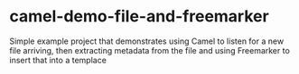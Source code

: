 camel-demo-file-and-freemarker
==============================

Simple example project that demonstrates using Camel to listen for a new file arriving, then extracting metadata from the file and using Freemarker to insert that into a templace